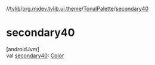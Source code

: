 //[tvlib](../../../index.md)/[org.mjdev.tvlib.ui.theme](../index.md)/[TonalPalette](index.md)/[secondary40](secondary40.md)

# secondary40

[androidJvm]\
val [secondary40](secondary40.md): [Color](https://developer.android.com/reference/kotlin/androidx/compose/ui/graphics/Color.html)
